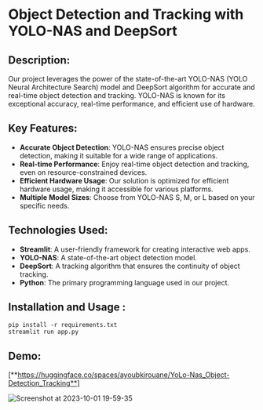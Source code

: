 # Object Detection and Tracking with YOLO-NAS and DeepSort
## Description:

Our project leverages the power of the state-of-the-art YOLO-NAS (YOLO Neural Architecture Search) model and DeepSort algorithm for accurate and real-time object detection and tracking. YOLO-NAS is known for its exceptional accuracy, real-time performance, and efficient use of hardware.


## Key Features:

+ **Accurate Object Detection**: YOLO-NAS ensures precise object detection, making it suitable for a wide range of applications.
+ **Real-time Performance**: Enjoy real-time object detection and tracking, even on resource-constrained devices.
+ **Efficient Hardware Usage**: Our solution is optimized for efficient hardware usage, making it accessible for various platforms.
+ **Multiple Model Sizes**: Choose from YOLO-NAS S, M, or L based on your specific needs.



## Technologies Used:

+ **Streamlit**: A user-friendly framework for creating interactive web apps.
+ **YOLO-NAS**: A state-of-the-art object detection model.
+ **DeepSort**: A tracking algorithm that ensures the continuity of object tracking.
+ **Python**: The primary programming language used in our project.

## Installation and Usage :

```
pip install -r requirements.txt
streamlit run app.py
```


## Demo:

[**https://huggingface.co/spaces/ayoubkirouane/YoLo-Nas_Object-Detection_Tracking**]

![Screenshot at 2023-10-01 19-59-35](https://github.com/Kirouane-Ayoub/YoLo-Nas-Object-Detection-and-Tracking-usind-Deep-SORT/assets/99510125/4d9ac254-415f-47ec-b6f0-6306d6a5af7c)
